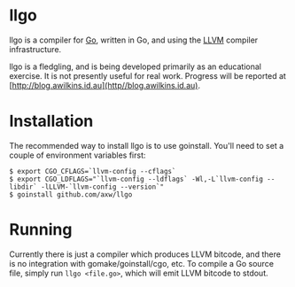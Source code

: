# llgo

llgo is a compiler for [Go](http://golang.org), written in Go, and using the
[LLVM](http://llvm.org) compiler infrastructure.

llgo is a fledgling, and is being developed primarily as an educational
exercise. It is not presently useful for real work. Progress will be reported
at [http://blog.awilkins.id.au](http//blog.awilkins.id.au).

# Installation

The recommended way to install llgo is to use goinstall. You'll need to set a
couple of environment variables first:

    $ export CGO_CFLAGS=`llvm-config --cflags`
    $ export CGO_LDFLAGS="`llvm-config --ldflags` -Wl,-L`llvm-config --libdir` -lLLVM-`llvm-config --version`"
    $ goinstall github.com/axw/llgo

# Running

Currently there is just a compiler which produces LLVM bitcode, and there is no
integration with gomake/goinstall/cgo, etc. To compile a Go source file, simply
run ```llgo <file.go>```, which will emit LLVM bitcode to stdout.
    

